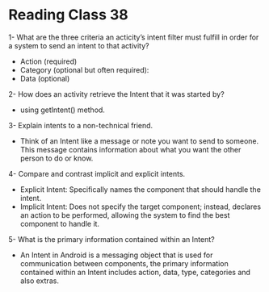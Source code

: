 # Reading Class 38

1- What are the three criteria an acticity’s intent filter must fulfill in order for a system to send an intent to that activity?

- Action (required)
- Category (optional but often required):
- Data (optional)

2- How does an activity retrieve the Intent that it was started by?

- using getIntent() method.

3- Explain intents to a non-technical friend.

- Think of an Intent like a message or note you want to send to someone. This message contains information about what you want the other person to do or know.

4- Compare and contrast implicit and explicit intents.

- Explicit Intent: Specifically names the component that should handle the intent.
- Implicit Intent: Does not specify the target component; instead, declares an action to be performed, allowing the system to find the best component to handle it.

5- What is the primary information contained within an Intent?

- An Intent in Android is a messaging object that is used for communication between components, the primary information contained within an Intent includes action, data, type, categories and also extras.
